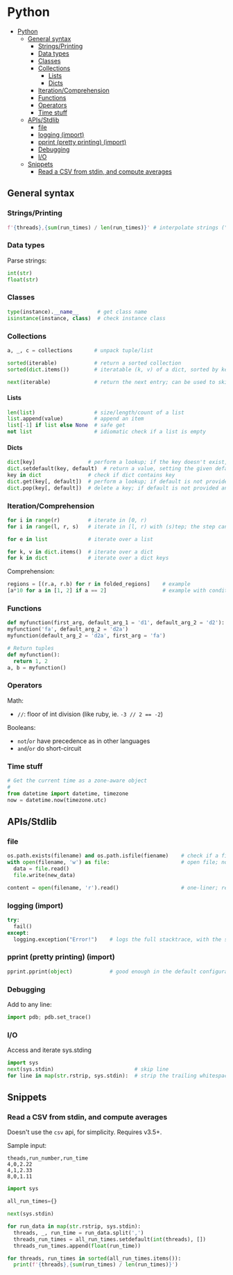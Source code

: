 # Python

- [Python](#python)
  - [General syntax](#general-syntax)
    - [Strings/Printing](#stringsprinting)
    - [Data types](#data-types)
    - [Classes](#classes)
    - [Collections](#collections)
      - [Lists](#lists)
      - [Dicts](#dicts)
    - [Iteration/Comprehension](#iterationcomprehension)
    - [Functions](#functions)
    - [Operators](#operators)
    - [Time stuff](#time-stuff)
  - [APIs/Stdlib](#apisstdlib)
    - [file](#file)
    - [logging (import)](#logging-import)
    - [pprint (pretty printing) (import)](#pprint-pretty-printing-import)
    - [Debugging](#debugging)
    - [I/O](#io)
  - [Snippets](#snippets)
    - [Read a CSV from stdin, and compute averages](#read-a-csv-from-stdin-and-compute-averages)

## General syntax

### Strings/Printing

```python
f'{threads},{sum(run_times) / len(run_times)}' # interpolate strings ("f-strings", v3.6+)
```

### Data types

Parse strings:

```python
int(str)
float(str)
```

### Classes

```python
type(instance).__name__      # get class name
isinstance(instance, class)  # check instance class
```

### Collections

```python
a, _, c = collections       # unpack tuple/list

sorted(iterable)            # return a sorted collection
sorted(dict.items())        # iteratable (k, v) of a dict, sorted by key

next(iterable)              # return the next entry; can be used to skip one
```

#### Lists

```python
len(list)                   # size/length/count of a list
list.append(value)          # append an item
list[-1] if list else None  # safe get
not list                    # idiomatic check if a list is empty
```

#### Dicts

```python
dict[key]                 # perform a lookup; if the key doesn't exist, an error is raised
dict.setdefault(key, default)  # return a value, setting the given default if not present
key in dict               # check if dict contains key
dict.get(key[, default])  # perform a lookup; if default is not provided and the key doesn't exist, an error is raised
dict.pop(key[, default])  # delete a key; if default is not provided and the key doesn't exist, an error is raised
```

### Iteration/Comprehension

```python
for i in range(r)         # iterate in [0, r)
for i in range(l, r, s)   # iterate in [l, r) with (s)tep; the step can be negative (if so, make l > s).

for e in list             # iterate over a list

for k, v in dict.items()  # iterate over a dict
for k in dict             # iterate over a dict keys
```

Comprehension:

```python
regions = [(r.a, r.b) for r in folded_regions]    # example
[a*10 for a in [1, 2] if a == 2]                  # example with conditional; elements not passing the test won't be included
```

### Functions

```python
def myfunction(first_arg, default_arg_1 = 'd1', default_arg_2 = 'd2'):  # definition
myfunction('fa', default_arg_2 = 'd2a')                                 # invocation
myfunction(default_arg_2 = 'd2a', first_arg = 'fa')                     # also valid invocation

# Return tuples
def myfunction():
  return 1, 2
a, b = myfunction()
```

### Operators

Math:

- `//`: floor of int division (like ruby, ie. `-3 // 2 == -2`)

Booleans:

- `not`/`or` have precedence as in other languages
- `and`/`or` do short-circuit

### Time stuff

```python
# Get the current time as a zone-aware object
#
from datetime import datetime, timezone
now = datetime.now(timezone.utc)
```

## APIs/Stdlib

### file

```python
os.path.exists(filename) and os.path.isfile(fiename)    # check if a file exists
with open(filename, 'w') as file:                       # open file; no mode will open for read
  data = file.read()
  file.write(new_data)

content = open(filename, 'r').read()                    # one-liner; relies on exit to close the handle
```

### logging (import)

```python
try:
  fail()
except:
  logging.exception("Error!")    # logs the full stacktrace, with the specified header
```

### pprint (pretty printing) (import)

```python
pprint.pprint(object)            # good enough in the default configuration
```

### Debugging

Add to any line:

```python
import pdb; pdb.set_trace()
```

### I/O

Access and iterate sys.stding

```python
import sys
next(sys.stdin)                          # skip line
for line in map(str.rstrip, sys.stdin):  # strip the trailing whitespace
```

## Snippets

### Read a CSV from stdin, and compute averages

Doesn't use the `csv` api, for simplicity. Requires v3.5+.

Sample input:

```csv
theads,run_number,run_time
4,0,2.22
4,1,2.33
8,0,1.11
```

```python
import sys

all_run_times={}

next(sys.stdin)

for run_data in map(str.rstrip, sys.stdin):
  threads, _, run_time = run_data.split(',')
  threads_run_times = all_run_times.setdefault(int(threads), [])
  threads_run_times.append(float(run_time))

for threads, run_times in sorted(all_run_times.items()):
  print(f'{threads},{sum(run_times) / len(run_times)}')
```
